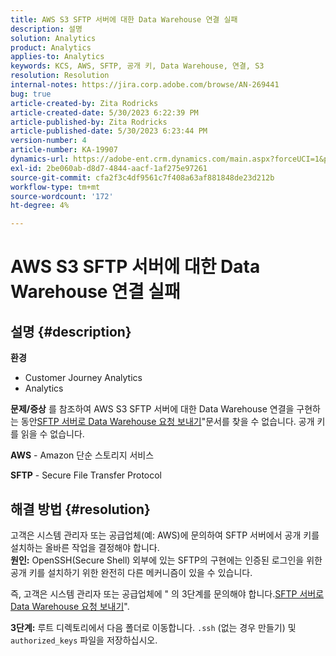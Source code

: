 ```yaml
---
title: AWS S3 SFTP 서버에 대한 Data Warehouse 연결 실패
description: 설명
solution: Analytics
product: Analytics
applies-to: Analytics
keywords: KCS, AWS, SFTP, 공개 키, Data Warehouse, 연결, S3
resolution: Resolution
internal-notes: https://jira.corp.adobe.com/browse/AN-269441
bug: true
article-created-by: Zita Rodricks
article-created-date: 5/30/2023 6:22:39 PM
article-published-by: Zita Rodricks
article-published-date: 5/30/2023 6:23:44 PM
version-number: 4
article-number: KA-19907
dynamics-url: https://adobe-ent.crm.dynamics.com/main.aspx?forceUCI=1&pagetype=entityrecord&etn=knowledgearticle&id=55ac85f3-16ff-ed11-8f6e-6045bd006b25
exl-id: 2be060ab-d8d7-4844-aacf-1af275e97261
source-git-commit: cfa2f3c4df9561c7f408a63af881848de23d212b
workflow-type: tm+mt
source-wordcount: '172'
ht-degree: 4%

---
```


# AWS S3 SFTP 서버에 대한 Data Warehouse 연결 실패

## 설명 {#description}

<b>환경</b>
- Customer Journey Analytics
- Analytics



<b>문제/증상</b>
를 참조하여 AWS S3 SFTP 서버에 대한 Data Warehouse 연결을 구현하는 동안[SFTP 서버로 Data Warehouse 요청 보내기](https://experienceleague.adobe.com/docs/analytics/export/ftp-and-sftp/secure-file-transfer-protocol/ftp-sftp-dw.html?lang=en)&quot;문서를 찾을 수 없습니다. 공개 키를 읽을 수 없습니다.



<b>AWS</b> - Amazon 단순 스토리지 서비스

<b>SFTP</b> - Secure File Transfer Protocol


## 해결 방법 {#resolution}

고객은 시스템 관리자 또는 공급업체(예: AWS)에 문의하여 SFTP 서버에서 공개 키를 설치하는 올바른 작업을 결정해야 합니다.<br><b>원인:</b>
OpenSSH(Secure Shell) 외부에 있는 SFTP의 구현에는 인증된 로그인을 위한 공개 키를 설치하기 위한 완전히 다른 메커니즘이 있을 수 있습니다.

즉, 고객은 시스템 관리자 또는 공급업체에 &quot; 의 3단계를 문의해야 합니다.[SFTP 서버로 Data Warehouse 요청 보내기](https://experienceleague.adobe.com/docs/analytics/export/ftp-and-sftp/secure-file-transfer-protocol/ftp-sftp-dw.html?lang=en)&quot;.

<b>3단계:</b> 루트 디렉토리에서 다음 폴더로 이동합니다. `.ssh` (없는 경우 만들기) 및 `authorized_keys` 파일을 저장하십시오.
